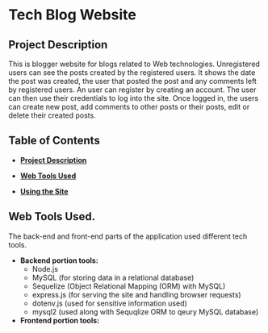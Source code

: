 # Tech Blog Website

## Project Description 
This is blogger website for blogs related to Web technologies. Unregistered users can see the posts created by the registered users. It shows the date the post was created, the user that posted the post and any comments left by registered users. An user can register by creating an account. The user can then use their credentials to log into the site. Once logged in, the users can create new post, add comments to other posts or their posts, edit or delete their created posts. 

## Table of Contents
- **[Project Description](#project-description)**  
  
- **[Web Tools Used](#web-tools-used)**

- **[Using the Site](#using-the-site)**

## Web Tools Used.
The back-end and front-end parts of the application used different tech tools.  
- __Backend portion tools:__
  - Node.js
  - MySQL (for storing data in a relational database)
  - Sequelize (Object Relational Mapping (ORM) with MySQL)
  - express.js (for serving the site and handling browser requests)
  - dotenv.js (used for sensitive information used)
  - mysql2 (used along with Sequqlize ORM to qeury MySQL database)
- __Frontend portion tools:__
